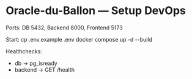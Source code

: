 # Oracle-du-Ballon — Setup DevOps

Ports: DB 5432, Backend 8000, Frontend 5173

Start:
  cp .env.example .env
  docker compose up -d --build

Healthchecks:
  - db → pg_isready
  - backend → GET /health
